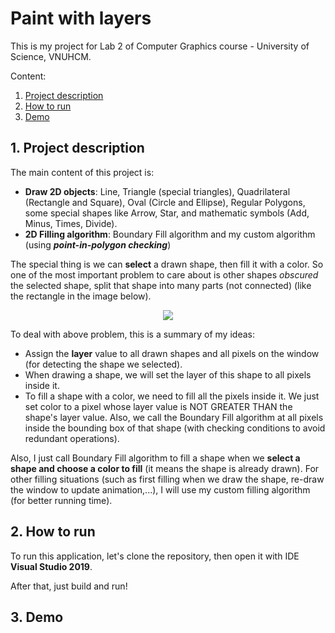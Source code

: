 # Paint with layers

This is my project for Lab 2 of Computer Graphics course - University of Science, VNUHCM.

Content:
<ol>
    <li><a href="#desc">Project description</a></li>
    <li><a href="#build">How to run</a></li>
    <li><a href="#demo">Demo</a></li>
</ol>

## 1. Project description
<span id="desc"></span>
The main content of this project is:
- **Draw 2D objects**: Line, Triangle (special triangles), Quadrilateral (Rectangle and Square), Oval (Circle and Ellipse), Regular Polygons, some special shapes like Arrow, Star, and mathematic symbols (Add, Minus, Times, Divide).
- **2D Filling algorithm**: Boundary Fill algorithm and my custom algorithm (using ***point-in-polygon checking***)

The special thing is we can **select** a drawn shape, then fill it with a color. So one of the most important problem to care about is other shapes *obscured* the selected shape, split that shape into many parts (not connected) (like the rectangle in the image below).

<p align="center">
<img src="https://scontent.xx.fbcdn.net/v/t1.15752-9/314417231_1705427176510922_2942540698542799940_n.png?_nc_cat=100&ccb=1-7&_nc_sid=aee45a&_nc_ohc=EO7kXrYTvbwAX97v7M4&_nc_oc=AQmzWO-hBepsj8hCLS7t29InQU4I1C5IKNtb9fmHhVys7MWR0byrH-uh4y3RjwY69Zv-jOL79Drmh10iyks04HkV&_nc_ad=z-m&_nc_cid=0&_nc_ht=scontent.xx&oh=03_AdTRl6v53QyMuVHXXfSC1N6XdR_0_dtYVYRUgnkWaf5JNw&oe=638F7004"/>
</p>

To deal with above problem, this is a summary of my ideas:
- Assign the **layer** value to all drawn shapes and all pixels on the window (for detecting the shape we selected).
- When drawing a shape, we will set the layer of this shape to all pixels inside it.
- To fill a shape with a color, we need to fill all the pixels inside it. We just set color to a pixel whose layer value is NOT GREATER THAN the shape's layer value. Also, we call the Boundary Fill algorithm at all pixels inside the bounding box of that shape (with checking conditions to avoid redundant operations).

Also, I just call Boundary Fill algorithm to fill a shape when we **select a shape and choose a color to fill** (it means the shape is already drawn). For other filling situations (such as first filling when we draw the shape, re-draw the window to update animation,...), I will use my custom filling algorithm (for better running time).

## 2. How to run
<span id="build"></span>

To run this application, let's clone the repository, then open it with IDE **Visual Studio 2019**.

After that, just build and run!


## 3. Demo
<span id="demo"></span>